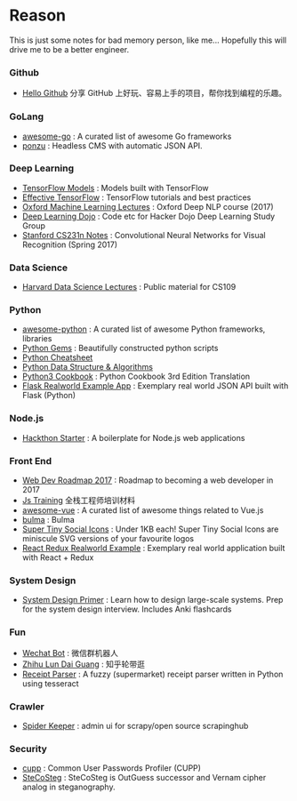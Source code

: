 # Reason

This is just some notes for bad memory person, like me...
Hopefully this will drive me to be a better engineer.


### Github

* [Hello Github](https://github.com/521xueweihan/HelloGitHub) 分享 GitHub 上好玩、容易上手的项目，帮你找到编程的乐趣。

### GoLang

* [awesome-go](https://github.com/avelino/awesome-go) : A curated list of awesome Go frameworks
* [ponzu](https://github.com/ponzu-cms/ponzu) : Headless CMS with automatic JSON API.

### Deep Learning

* [TensorFlow Models](https://github.com/tensorflow/models) : Models built with TensorFlow
* [Effective TensorFlow](https://github.com/vahidk/EffectiveTensorflow) : TensorFlow tutorials and best practices
* [Oxford Machine Learning Lectures](https://github.com/oxford-cs-deepnlp-2017/lectures) : Oxford Deep NLP course (2017)
* [Deep Learning Dojo](https://github.com/mike-bowles/hdDeepLearningStudy) : Code etc for Hacker Dojo Deep Learning Study Group
* [Stanford CS231n Notes](https://github.com/cs231n/cs231n.github.io) : Convolutional Neural Networks for Visual Recognition (Spring 2017)

### Data Science

* [Harvard Data Science Lectures](https://github.com/cs109/2015) : Public material for CS109

### Python

* [awesome-python](https://github.com/vinta/awesome-python) : A curated list of awesome Python frameworks, libraries
* [Python Gems](https://github.com/RealHacker/python-gems) : Beautifully constructed python scripts
* [Python Cheatsheet](https://github.com/juliangaal/python-cheat-sheet)
* [Python Data Structure & Algorithms](https://github.com/keon/algorithms)
* [Python3 Cookbook](https://github.com/yidao620c/python3-cookbook) : Python Cookbook 3rd Edition Translation
* [Flask Realworld Example App](https://github.com/gothinkster/flask-realworld-example-app) : Exemplary real world JSON API built with Flask (Python) 

### Node.js

* [Hackthon Starter](https://github.com/sahat/hackathon-starter) : A boilerplate for Node.js web applications

### Front End

* [Web Dev Roadmap 2017](https://github.com/kamranahmedse/developer-roadmap) : Roadmap to becoming a web developer in 2017
* [Js Training](https://github.com/ruanyf/jstraining) 全栈工程师培训材料
* [awesome-vue](https://github.com/vuejs/awesome-vue) : A curated list of awesome things related to Vue.js
* [bulma](https://github.com/jgthms/bulma) : Bulma
* [Super Tiny Social Icons](https://github.com/edent/SuperTinySocialIcons) : Under 1KB each! Super Tiny Social Icons are miniscule SVG versions of your favourite logos
* [React Redux Realworld Example](https://github.com/gothinkster/react-redux-realworld-example-app) : Exemplary real world application built with React + Redux

### System Design

* [System Design Primer](https://github.com/donnemartin/system-design-primer) : Learn how to design large-scale systems. Prep for the system design interview. Includes Anki flashcards

### Fun

* [Wechat Bot](https://github.com/grapeot/WechatForwardBot) : 微信群机器人
* [Zhihu Lun Dai Guang](https://github.com/lyyyuna/zhihu_lundaiguang) : 知乎轮带逛
* [Receipt Parser](https://github.com/mre/receipt-parser) : A fuzzy (supermarket) receipt parser written in Python using tesseract

### Crawler

* [Spider Keeper](https://github.com/DormyMo/SpiderKeeper) : admin ui for scrapy/open source scrapinghub

### Security

* [cupp](https://github.com/Mebus/cupp) : Common User Passwords Profiler (CUPP)
* [SteCoSteg](https://github.com/cryptolok/SteCoSteg) : SteCoSteg is OutGuess successor and Vernam cipher analog in steganography.
